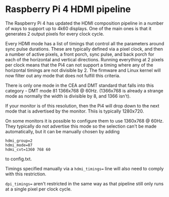 # Raspberry Pi 4 HDMI pipeline

The Raspberry Pi 4 has updated the HDMI composition pipeline in a number of ways
to support up to 4k60 displays. One of the main ones is that it generates 2
output pixels for every clock cycle.

Every HDMI mode has a list of timings that control all the parameters around
sync pulse durations. These are typically defined via a pixel clock, and then a
number of active pixels, a front porch, sync pulse, and back porch for each of the
horizontal and vertical directions.
Running everything at 2 pixels per clock means that the Pi4 can not support a
timing where any of the horizontal timings are not divisible by 2. The firmware
and Linux kernel will now filter out any mode that does not fulfill this
criteria.

There is only one mode in the CEA and DMT standard that falls into this
category - DMT mode 81 1366x768 @ 60Hz.
(1366x768 is already a strange mode as normally the width is divisible by 8, and
1366 isn't).

If your monitor is of this resolution, then the Pi4 will drop down to the next
mode that is advertised by the monitor. Thiis is typically 1280x720.

On some monitors it is possible to configure them to use 1360x768 @ 60Hz. They
typically do not advertise this mode so the selection can't be made
automatically, but it can be manually chosen by adding
```
hdmi_group=2
hdmi_mode=87
hdmi_cvt=1360 768 60
```
to config.txt.

Timings specified manually via a ```hdmi_timings=``` line will also need to
comply with this restriction.

```dpi_timings=``` aren't restricted in the same way as that pipeline still only
runs at a single pixel per clock cycle.